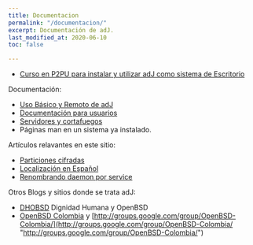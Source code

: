 ```yaml
---
title: Documentacion
permalink: "/documentacion/"
excerpt: Documentación de adJ.
last_modified_at: 2020-06-10
toc: false

---
```

* [Curso en P2PU para instalar y utilizar adJ como sistema de Escritorio](https://web.archive.org/web/20160316072537/https://p2pu.org/es/groups/openbsd-adj-como-sistema-de-escritorio/)

Documentación:

* [Uso Básico y Remoto de adJ](https://web.archive.org/web/20160316072537/http://pasosdejesus.github.io/basico_adJ/)
* [Documentación para usuarios](https://web.archive.org/web/20160316072537/http://pasosdejesus.github.io/usuario_adJ/)
* [Servidores y cortafuegos](https://web.archive.org/web/20160316072537/http://pasosdejesus.github.io/servidor_adJ/)
* Páginas man en un sistema ya instalado.

Artículos relavantes en este sitio:

* [Particiones cifradas](https://web.archive.org/web/20160316072537/http://aprendiendo.pasosdejesus.org/?id=particiones+cifradas)
* [Localización en Español](https://web.archive.org/web/20160316072537/http://aprendiendo.pasosdejesus.org/?id=i18n)
* [Renombrando daemon por service](https://web.archive.org/web/20160316072537/http://aprendiendo.pasosdejesus.org/?id=Renombrando+Daemon+por+Service)

Otros Blogs y sitios donde se trata adJ:

* [DHOBSD](https://web.archive.org/web/20160316072537/https://dhobsd.pasosdejesus.org/) Dignidad Humana y OpenBSD
* [OpenBSD Colombia](https://web.archive.org/web/20160316072537/http://www.openbsdcolombia.org/) y [http://groups.google.com/group/OpenBSD-Colombia/](http://groups.google.com/group/OpenBSD-Colombia/ "http://groups.google.com/group/OpenBSD-Colombia/")